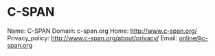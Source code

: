
# C-SPAN

Name: C-SPAN
Domain: c-span.org
Home: http://www.c-span.org/
Privacy_policy: http://www.c-span.org/about/privacy/
Email: online@c-span.org
